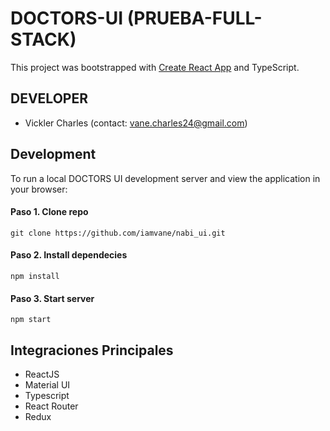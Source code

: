 # DOCTORS-UI (PRUEBA-FULL-STACK)
This project was bootstrapped with [Create React App](https://github.com/facebookincubator/create-react-app) and TypeScript.

## DEVELOPER
 * Vickler Charles (contact: vane.charles24@gmail.com)

## Development
To run a local DOCTORS UI development server and view the application in your browser:

#### Paso 1. Clone repo
`git clone https://github.com/iamvane/nabi_ui.git`

#### Paso 2. Install dependecies
`npm install`

#### Paso 3. Start server
`npm start`

## Integraciones Principales
 * ReactJS
 * Material UI
 * Typescript
 * React Router
 * Redux
